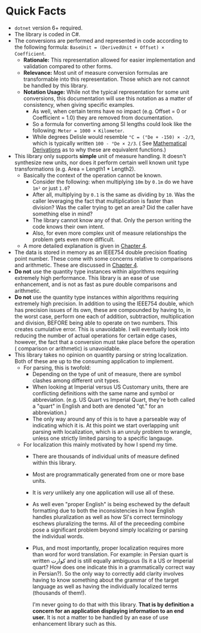 # Quick Facts

- `dotnet` version 6+ required.
- The library is coded in C#.
- The conversions are performed and represented in code according to the following
  formula: `BaseUnit = (DerivedUnit + Offset) × Coefficient`.
   - **Rationale:** This representation allowed for easier implementation and validation compared to other forms.
   - **Relevance:** Most unit of measure conversion formulas are transformable into this representation. Those which are
     not cannot be handled by this library.
   - **Notation Usage:** While not the typical representation for some unit conversions, this documentation will use
     this notation as a matter of consistency, when giving specific examples.
      - As well, when certain terms have no impact (e.g. Offset = 0 or Coefficient = 1.0) they are removed from
        documentation.
      - So a formula for converting among SI lengths could look like the following: `Meter = 1000 × Kilometer`.
      - While degrees Delisle would resemble `°C = (°De + -150) × -2/3`, which is typically written `100 - °De × 2/3`. (
        See [Mathematical Derivations](mathematical-derivations.md) as to why these are equivalent functions.)
- This library only supports **simple** unit of measure handling. It doesn't synthesize new units, nor does it perform
  certain well known unit type transformations (e.g. Area = Length1 \* Length2).
   - Basically the context of the operation cannot be known.
      - Consider the following: when multiplying `10m` by `0.1m` do we have `1m²` or just `1.0`?
      - After all, multiplying by `0.1` is the same as dividing by `10`. Was the caller leveraging the fact that
        multiplication is faster than division? Was the caller trying to get an area? Did the caller have something else
        in mind?
      - The library cannot know any of that. Only the person writing the code knows their own intent.
      - Also, for even more complex unit of measure relationships the problem gets even more difficult.
   - A more detailed explanation is given in [Chapter 4](index.md).
- The data is stored in memory as an IEEE754 double precision floating point number. These come with some concerns
  relative to comparisons and arithmetic. These are discussed in [Chapter 4](ch4/index.md).
- **Do not** use the quantity type instances within algorithms requiring extremely high performance. This library is an
  ease of use enhancement, and is not as fast as pure double comparisons and arithmetic.
- **Do not** use the quantity type instances within algorithms requiring extremely high precision. In addition to using
  the IEEE754 double, which has precision issues of its own, these are compounded by having to, in the worst case,
  perform one each of addition, subtraction, multiplication and division, BEFORE being able to operate on two numbers.
  This creates cumulative error. This is unavoidable. I will eventually look into reducing the number of actual
  operations for certain edge cases, however, the fact that a conversion must take place before the operation (
  comparison or arithmetic) is unavoidable.
- This library takes no opinion on quantity parsing or string localization. Both of these are up to the consuming
  application to implement.
   - For parsing, this is twofold:
      - Depending on the type of unit of measure, there are symbol clashes among different unit types.
      - When looking at Imperial versus US Customary units, there are conflicting definitions with the same name and
        symbol or abbreviation. (e.g. US Quart vs Imperial Quart, they're both called a "quart" in English and both are
        denoted "qt." for an abbreviation.)
      - The only way around any of this is to have a parseable way of indicating which it is. At this point we start
        overlapping unit parsing with localization, which is an unruly problem to wrangle, unless one strictly limited
        parsing to a specific langauge.
   - For localization this mainly motivated by how I spend my time.
      - There are thousands of individual units of measure defined within this library.
      - Most are programmatically generated from one or more base units.
      - It is _very_ unlikely any one application will use all of these.
      - As well even "proper English" is being eschewed by the default formatting due to both the inconsistencies in how
        English handles pluralization as well as how SI's correct terminology eschews pluralizing the terms. All of the
        preceeding combine pose a significant problem beyond simply localizing or parsing the individual words.
      - Plus, and most importantly, proper localization requires more than word for word translation. For example: in
        Persian quart is written کوارت and is still equally ambiguous (Is it a US or Imperial quart? How does one
        indicate this in a grammatically correct way in Persian?). So the only way to correctly add clarity involves
        having to know something about the grammar of the target language as well as having the individually localized
        terms (thousands of them!).

        I'm never going to do that with this library. **That is by definition a concern for an application displaying
        information to an end user.** It is not a matter to be handled by an ease of use enhancement library such as
        this.
